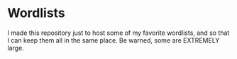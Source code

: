 # Wordlists

I made this repository just to host some of my favorite wordlists, and so that I can keep them all in the same place. Be warned, some are EXTREMELY large.
